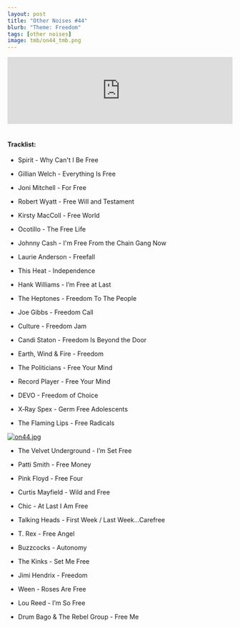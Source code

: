 ```yaml
---
layout: post
title: "Other Noises #44"
blurb: "Theme: Freedom"
tags: [other noises]
image: tmb/on44_tmb.png
---
```


<iframe scrolling="no" id="hearthis_at_track_3222822" width="100%" height="150" src="https://hearthis.at/embed/3222822/transparent_black/?hcolor=&color=&style=2&block_size=2&block_space=1&background=1&waveform=0&cover=0&autoplay=0&css=" frameborder="0" allowtransparency allow="autoplay"><p>Listen to <a href="https://hearthis.at/zerocc/2019-06-0620h59m42s/" target="_blank">Other Noises #44 (6/6/19) - FREEDOM</a> <span>by</span><a href="https://hearthis.at/zerocc/" target="_blank" >Zero</a> <span>on</span> <a href="https://hearthis.at/" target="_blank">hearthis.at</a></p></iframe>
&nbsp;

#### Tracklist:

- Spirit - Why Can't I Be Free

- Gillian Welch - Everything Is Free
- Joni Mitchell - For Free
- Robert Wyatt - Free Will and Testament

- Kirsty MacColl - Free World
- Ocotillo - The Free Life
- Johnny Cash - I'm Free From the Chain Gang Now

- Laurie Anderson - Freefall
- This Heat - Independence
- Hank Williams - I’m Free at Last

- The Heptones - Freedom To The People
- Joe Gibbs - Freedom Call
- Culture - Freedom Jam

- Candi Staton - Freedom Is Beyond the Door
- Earth, Wind & Fire - Freedom
- The Politicians - Free Your Mind
- Record Player - Free Your Mind

- DEVO - Freedom of Choice
- X‐Ray Spex - Germ Free Adolescents
- The Flaming Lips - Free Radicals

[![on44.jpg](https://i.postimg.cc/4NhqVLYZ/on44.jpg)](https://postimg.cc/SJkgpGLt)

- The Velvet Underground - I’m Set Free
- Patti Smith - Free Money
- Pink Floyd - Free Four

- Curtis Mayfield - Wild and Free
- Chic - At Last I Am Free

- Talking Heads - First Week / Last Week…Carefree
- T. Rex - Free Angel
- Buzzcocks - Autonomy
- The Kinks - Set Me Free

- Jimi Hendrix - Freedom
- Ween - Roses Are Free
- Lou Reed - I’m So Free

- Drum Bago & The Rebel Group - Free Me
